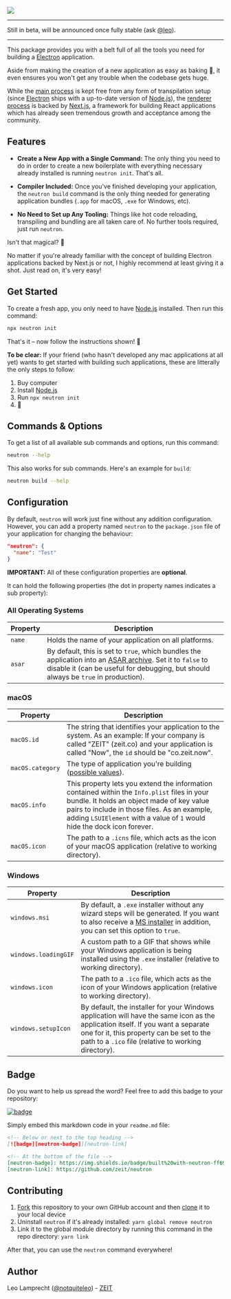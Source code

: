 ![](https://user-images.githubusercontent.com/6170607/37571896-3398bcc0-2ac0-11e8-9d44-d0abf86d75a8.png)

---

Still in beta, will be announced once fully stable (ask [@leo](https://github.com/leo)).

---

This package provides you with a belt full of all the tools you need for building a [Electron](https://electronjs.org) application.

Aside from making the creation of a new application as easy as baking 🥞, it even ensures you won't get any trouble when the codebase gets huge.

While the [main process](https://electronjs.org/docs/tutorial/quick-start#main-process) is kept free from any form of transpilation setup (since [Electron](https://electronjs.org) ships with a up-to-date version of [Node.js](https://nodejs.org/en/)), the [renderer process](https://electronjs.org/docs/tutorial/quick-start#renderer-process) is backed by [Next.js](https://github.com/zeit/next.js), a framework for building React applications which has already seen tremendous growth and acceptance among the community.

## Features

- **Create a New App with a Single Command:** The only thing you need to do in order to create a new boilerplate with everything necessary already installed is running `neutron init`. That's all.

- **Compiler Included:** Once you've finished developing your application, the `neutron build` command is the only thing needed for generating application bundles (`.app` for macOS, `.exe` for Windows, etc).

- **No Need to Set up Any Tooling:** Things like hot code reloading, transpiling and bundling are all taken care of. No further tools required, just run `neutron`.

Isn't that magical? 💫

No matter if you're already familiar with the concept of building Electron applications backed by Next.js or not, I highly recommend at least giving it a shot. Just read on, it's very easy!

## Get Started

To create a fresh app, you only need to have [Node.js](https://nodejs.org/en/) installed. Then run this command:

```bash
npx neutron init
```

That's it – now follow the instructions shown! 🚀

**To be clear:** If your friend (who hasn't developed any mac applications at all yet) wants to get started with building such applications, these are litterally the only steps to follow:

1. Buy computer
2. Install [Node.js](https://nodejs.org/en/)
3. Run `npx neutron init`
4. 🎉

## Commands & Options

To get a list of all available sub commands and options, run this command:

```bash
neutron --help
```

This also works for sub commands. Here's an example for `build`:

```bash
neutron build --help
```

## Configuration

By default, `neutron` will work just fine without any addition configuration. However, you can add a property named `neutron` to the `package.json` file of your application for changing the behaviour:

```json
"neutron": {
  "name": "Test"
}
```

**IMPORTANT:** All of these configuration properties are **optional**.

It can hold the following properties (the dot in property names indicates a sub property):

### All Operating Systems

| Property             | Description                                                                                                                                                                                                                                                                        |
|----------------------|------------------------------------------------------------------------------------------------------------------------------------------------------------------------------------------------------------------------------------------------------------------------------------|
| `name`               | Holds the name of your application on all platforms.                                                                                                                                                                                                                               |
| `asar`               | By default, this is set to `true`, which bundles the application into an [ASAR archive](https://electronjs.org/docs/tutorial/application-packaging#using-asar-archives). Set it to `false` to disable it (can be useful for debugging, but should always be `true` in production). |

### macOS

| Property             | Description                                                                                                                                                                                                                                                                        |
|----------------------|------------------------------------------------------------------------------------------------------------------------------------------------------------------------------------------------------------------------------------------------------------------------------------|
| `macOS.id`           | The string that identifies your application to the system. As an example: If your company is called "ZEIT" (zeit.co) and your application is called "Now", the `id` should be "co.zeit.now".                                                                                       |
| `macOS.category`     | The type of application you're building ([possible values](https://developer.apple.com/library/content/documentation/General/Reference/InfoPlistKeyReference/Articles/LaunchServicesKeys.html#//apple_ref/doc/uid/TP40009250-SW8)).                                                |
| `macOS.info`         | This property lets you extend the information contained within the `Info.plist` files in your bundle. It holds an object made of key value pairs to include in those files. As an example, adding `LSUIElement` with a value of  `1` would hide the dock icon forever.             |
| `macOS.icon`         | The path to a `.icns` file, which acts as the icon of your macOS application (relative to working directory).                                                                                                                                                                      |

### Windows

| Property             | Description                                                                                                                                                                                                                         |
|----------------------|-------------------------------------------------------------------------------------------------------------------------------------------------------------------------------------------------------------------------------------|
| `windows.msi`        | By default, a `.exe` installer without any wizard steps will be generated. If you want to also receive a [MS installer](https://en.wikipedia.org/wiki/Windows_Installer) in addition, you can set this option to `true`.            |
| `windows.loadingGIF` | A custom path to a GIF that shows while your Windows application is being installed using the `.exe` installer (relative to working directory).                                                                                     |
| `windows.icon`       | The path to a `.ico` file, which acts as the icon of your Windows application (relative to working directory).                                                                                                                      |
| `windows.setupIcon`  | By default, the installer for your Windows application will have the same icon as the application itself. If you want a separate one for it, this property can be set to the path to a `.ico` file (relative to working directory). |

## Badge

Do you want to help us spread the word? Feel free to add this badge to your repository:

[![badge][neutron-badge]][neutron-link]

[neutron-badge]: https://img.shields.io/badge/built%20with-neutron-ff69b4.svg?style=flat
[neutron-link]: https://github.com/zeit/neutron

Simply embed this markdown code in your `readme.md` file:

```markdown
<!-- Below or next to the top heading -->
[![badge][neutron-badge]][neutron-link]

<!-- At the bottom of the file -->
[neutron-badge]: https://img.shields.io/badge/built%20with-neutron-ff69b4.svg?style=flat
[neutron-link]: https://github.com/zeit/neutron
```

## Contributing

1. [Fork](https://help.github.com/articles/fork-a-repo/) this repository to your own GitHub account and then [clone](https://help.github.com/articles/cloning-a-repository/) it to your local device
2. Uninstall `neutron` if it's already installed: `yarn global remove neutron`
3. Link it to the global module directory by running this command in the repo directory: `yarn link`

After that, you can use the `neutron` command everywhere!

## Author

Leo Lamprecht ([@notquiteleo](https://twitter.com/notquiteleo)) - [ZEIT](https://zeit.co)
